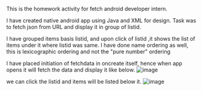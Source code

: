 This is the homework activity for fetch android developer intern.

I have created native android app using Java and XML for design. Task was to fetch json from URL and display it in group of listid.

I have grouped items basis listid, and upon click of listid ,it shows the list of items under it where listid was same.
I have done name ordering as well, this is lexicographic ordering and not the "pure number" ordering

I have placed initiation of fetchdata in oncreate itself, hence when app opens it will fetch the data and display it like below.
![image](https://github.com/Nims972/fetch-list-app/assets/22131911/bf94ac9e-0a0b-43db-bc4b-c2a160649692)


we can click the listid and items will be listed below it.
![image](https://github.com/Nims972/fetch-list-app/assets/22131911/2257d8ac-c50f-4cf5-a168-88ff2130d917)

